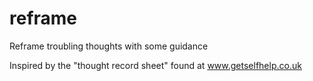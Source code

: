 # reframe
Reframe troubling thoughts with some guidance

Inspired by the "thought record sheet" found at www.getselfhelp.co.uk
